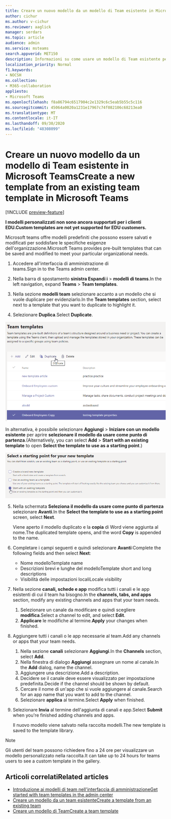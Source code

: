 ```yaml
---
title: Creare un nuovo modello da un modello di Team esistente in Microsoft Teams
author: cichur
ms.author: v-cichur
ms.reviewer: aaglick
manager: serdars
ms.topic: article
audience: admin
ms.service: msteams
search.appverid: MET150
description: Informazioni su come usare un modello di Team esistente per creare un nuovo modello di team in Microsoft teams.
localization_priority: Normal
f1.keywords:
- NOCSH
ms.collection:
- M365-collaboration
appliesto:
- Microsoft Teams
ms.openlocfilehash: f8a86794c6517904c2e1329c6c5eab5b55c5c116
ms.sourcegitcommit: 45064a0020a1231e17967c74f082106c68213ea0
ms.translationtype: MT
ms.contentlocale: it-IT
ms.lasthandoff: 09/30/2020
ms.locfileid: "48308099"
---
```

# <a name="create-a-new-template-from-an-existing-team-template-in-microsoft-teams"></a><span data-ttu-id="d0252-103">Creare un nuovo modello da un modello di Team esistente in Microsoft Teams</span><span class="sxs-lookup"><span data-stu-id="d0252-103">Create a new template from an existing team template in Microsoft Teams</span></span>

[!INCLUDE [preview-feature](includes/preview-feature.md)]

<span data-ttu-id="d0252-104">**I modelli personalizzati non sono ancora supportati per i clienti EDU.**</span><span class="sxs-lookup"><span data-stu-id="d0252-104">**Custom templates are not yet supported for EDU customers.**</span></span>

<span data-ttu-id="d0252-105">Microsoft teams offre modelli predefiniti che possono essere salvati e modificati per soddisfare le specifiche esigenze dell'organizzazione.</span><span class="sxs-lookup"><span data-stu-id="d0252-105">Microsoft Teams provides pre-built templates that can be saved and modified to meet your particular organizational needs.</span></span>

1. <span data-ttu-id="d0252-106">Accedere all'interfaccia di amministrazione di teams.</span><span class="sxs-lookup"><span data-stu-id="d0252-106">Sign in to the Teams admin center.</span></span>

2. <span data-ttu-id="d0252-107">Nella barra di spostamento **sinistra Espandi i**  >  **modelli di teams**.</span><span class="sxs-lookup"><span data-stu-id="d0252-107">In the left navigation, expand **Teams** > **Team templates**.</span></span>

3. <span data-ttu-id="d0252-108">Nella sezione **modelli team** selezionare accanto a un modello che si vuole duplicare per evidenziarlo.</span><span class="sxs-lookup"><span data-stu-id="d0252-108">In the **Team templates** section, select next to a template that you want to duplicate to highlight it.</span></span>

4. <span data-ttu-id="d0252-109">Selezionare **Duplica**.</span><span class="sxs-lookup"><span data-stu-id="d0252-109">Select **Duplicate**.</span></span>

![Immagine della finestra di dialogo modelli di team con Aggiungi evidenziata.](media/template-duplicate.png)

<span data-ttu-id="d0252-111">In alternativa, è possibile selezionare **Aggiungi**  >  **Iniziare con un modello esistente** per aprire **selezionare il modello da usare come punto di partenza**.</span><span class="sxs-lookup"><span data-stu-id="d0252-111">(Alternatively, you can select **Add** > **Start with an existing template** to open **Select the template to use as a starting point**.)</span></span>

![Immagine della schermata del punto di partenza dei modelli di team con inizio con un modello esistente evidenziato.](media/template-start-existing-template.png)

5. <span data-ttu-id="d0252-113">Nella schermata **Seleziona il modello da usare come punto di partenza** selezionare **Avanti**.</span><span class="sxs-lookup"><span data-stu-id="d0252-113">In the **Select the template to use as a starting point** screen, select **Next**.</span></span>

    <span data-ttu-id="d0252-114">Viene aperto il modello duplicato e la **copia** di Word viene aggiunta al nome.</span><span class="sxs-lookup"><span data-stu-id="d0252-114">The duplicated template opens, and the word **Copy** is appended to the name.</span></span>

6. <span data-ttu-id="d0252-115">Completare i campi seguenti e quindi selezionare **Avanti**:</span><span class="sxs-lookup"><span data-stu-id="d0252-115">Complete the following fields and then select **Next**:</span></span>
    - <span data-ttu-id="d0252-116">Nome modello</span><span class="sxs-lookup"><span data-stu-id="d0252-116">Template name</span></span>
    - <span data-ttu-id="d0252-117">Descrizioni brevi e lunghe del modello</span><span class="sxs-lookup"><span data-stu-id="d0252-117">Template short and long descriptions</span></span>
    - <span data-ttu-id="d0252-118">Visibilità delle impostazioni locali</span><span class="sxs-lookup"><span data-stu-id="d0252-118">Locale visibility</span></span>  

7. <span data-ttu-id="d0252-119">Nella sezione **canali, schede e app** modifica tutti i canali e le app esistenti di cui il team ha bisogno.</span><span class="sxs-lookup"><span data-stu-id="d0252-119">In the **channels, tabs, and apps** section, modify any existing channels and apps that your team needs.</span></span>

    1. <span data-ttu-id="d0252-120">Selezionare un canale da modificare e quindi scegliere **modifica**.</span><span class="sxs-lookup"><span data-stu-id="d0252-120">Select a channel to edit, and select **Edit**.</span></span>
    2. <span data-ttu-id="d0252-121">**Applicare** le modifiche al termine.</span><span class="sxs-lookup"><span data-stu-id="d0252-121">**Apply** your changes when finished.</span></span>

8. <span data-ttu-id="d0252-122">Aggiungere tutti i canali o le app necessarie al team.</span><span class="sxs-lookup"><span data-stu-id="d0252-122">Add any channels or apps that your team needs.</span></span>

    1. <span data-ttu-id="d0252-123">Nella sezione **canali** selezionare **Aggiungi**.</span><span class="sxs-lookup"><span data-stu-id="d0252-123">In the **Channels** section, select **Add**.</span></span>
    2. <span data-ttu-id="d0252-124">Nella finestra di dialogo **Aggiungi** assegnare un nome al canale.</span><span class="sxs-lookup"><span data-stu-id="d0252-124">In the **Add** dialog, name the channel.</span></span>
    3. <span data-ttu-id="d0252-125">Aggiungere una descrizione.</span><span class="sxs-lookup"><span data-stu-id="d0252-125">Add a description.</span></span>
    4. <span data-ttu-id="d0252-126">Decidere se il canale deve essere visualizzato per impostazione predefinita.</span><span class="sxs-lookup"><span data-stu-id="d0252-126">Decide if the channel should be shown by default.</span></span>
    5. <span data-ttu-id="d0252-127">Cercare il nome di un'app che si vuole aggiungere al canale.</span><span class="sxs-lookup"><span data-stu-id="d0252-127">Search for an app name that you want to add to the channel.</span></span>
    6. <span data-ttu-id="d0252-128">Selezionare **applica** al termine.</span><span class="sxs-lookup"><span data-stu-id="d0252-128">Select **Apply** when finished.</span></span>

7. <span data-ttu-id="d0252-129">Selezionare **Invia** al termine dell'aggiunta di canali e app.</span><span class="sxs-lookup"><span data-stu-id="d0252-129">Select **Submit** when you're finished adding channels and apps.</span></span>

    <span data-ttu-id="d0252-130">Il nuovo modello viene salvato nella raccolta modelli.</span><span class="sxs-lookup"><span data-stu-id="d0252-130">The new template is saved to the template library.</span></span>

> [!Note]
> <span data-ttu-id="d0252-131">Gli utenti del team possono richiedere fino a 24 ore per visualizzare un modello personalizzato nella raccolta.</span><span class="sxs-lookup"><span data-stu-id="d0252-131">It can take up to 24 hours for teams users to see a custom template in the gallery.</span></span>

## <a name="related-articles"></a><span data-ttu-id="d0252-132">Articoli correlati</span><span class="sxs-lookup"><span data-stu-id="d0252-132">Related articles</span></span>

- [<span data-ttu-id="d0252-133">Introduzione ai modelli di team nell'interfaccia di amministrazione</span><span class="sxs-lookup"><span data-stu-id="d0252-133">Get started with team templates in the admin center</span></span>](get-started-with-teams-templates-in-the-admin-console.md)
- [<span data-ttu-id="d0252-134">Creare un modello da un team esistente</span><span class="sxs-lookup"><span data-stu-id="d0252-134">Create a template from an existing team</span></span>](create-template-from-existing-team.md)
- [<span data-ttu-id="d0252-135">Creare un modello di Team</span><span class="sxs-lookup"><span data-stu-id="d0252-135">Create a team template</span></span>](create-a-team-template.md)